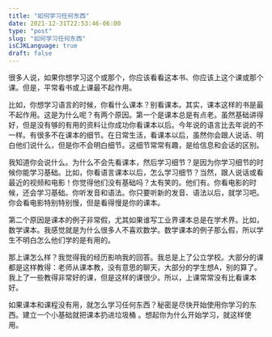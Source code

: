 ```yaml
---
title: "如何学习任何东西"
date: 2021-12-31T22:53:46-06:00
type: "post"
slug: "如何学习任何东西"
isCJKLanguage: true
draft: false
---
```


很多人说，如果你想学习这个或那个，你应该看看这本书、你应该上这个课或那个课。但是，平常看书或上课最不起作用。

比如，你想学习语言的时候，你看什么课本？别看课本。其实，课本这样的书是最不起作用。这是为什么呢？有两个原因。第一个是课本总是有点老。虽然基础讲得好，但是没有够的有用的资料让你成功你看课本以后。今年说的语言比去年说的不一样。有很多不在课本的细节。在日常生活，看课本以后，虽然你会跟人说话、明白他们说什么，但是你不会明白细节。这细节常常有趣，是给信息和会话的区别。

我知道你会说什么。为什么不会先看课本，然后学习细节？是因为你学习细节的时候你能学习基础。比如，你看语言课本以后，怎么学习细节？当然，跟人说话或看最近的视频和电影！你觉得他们没有基础吗？太有笑的。他们有。你看电影的时候，还会学习基础。你听发音和语法。你只要听新的发音、语法以后，就学习吧。你会看电影特别特别慢，但是看得慢是你的课本。

第二个原因是课本的例子非常假，尤其如果谁写工业界课本总是在学术界。比如，数学课本。我感觉就是为什么很多人不喜欢数学。数学课本的例子那么假，所以学生不明白怎么他们学的是有用的。

那上课怎么样？我觉得我的经历影响我的回答。我总是上了公立学校。大部分的课都是这样教得：老师从课本教，没有意思的聊天，大部分的学生想A，别的算了。我上了一些教得非常好的课，但是这样的课很少。所以，上课常常没有比看课本好。

如果课本和课程没有用，就怎么学习任何东西？秘密是尽快开始使用你学习的东西。建立一个小基础就把课本扔进垃圾桶 。想起你为什么开始学习，就这样使用。
